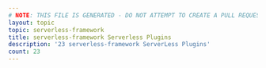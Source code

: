 ```yaml
---
# NOTE: THIS FILE IS GENERATED - DO NOT ATTEMPT TO CREATE A PULL REQUEST TO UPDATE THE DATA. 
layout: topic
topic: serverless-framework
title: serverless-framework Serverless Plugins
description: '23 serverless-framework ServerLess Plugins'
count: 23
---
```

